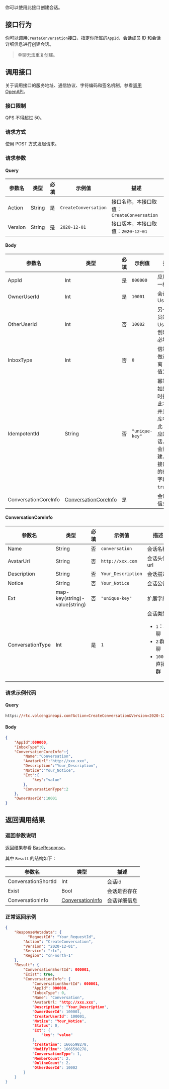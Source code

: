 你可以使用此接口创建会话。

## 接口行为

你可以调用`CreateConversation`接口，指定你所属的`AppId`、会话成员 ID 和会话详细信息进行创建会话。

> 单聊无法重复创建。
## 调用接口

关于调用接口的服务地址、通信协议、字符编码和签名机制，参看[调用 OpenAPI](412251)。
### 接口限制

QPS 不得超过 50。
### 请求方式

使用 POST 方式发起请求。

### 请求参数

#### Query

| **参数名** | **类型** | **必填** | **示例值** | **描述** |
| --- | --- | --- | --- | --- |
| Action | String | 是 | `CreateConversation` |  接口名称，本接口取值：`CreateConversation`|
| Version | String | 是 | `2020-12-01` | 接口版本，本接口取值：`2020-12-01` |


#### Body

| **参数名** | **类型** | **必填** | **示例值** |**描述** |
| --- | --- | --- | --- |--- |
| AppId | Int | 是 |`000000` | 应用的唯一标志 |
| OwnerUserId | Int | 是 | `10001` | 会话成员 UserId |
| OtherUserId | Int | 否 | `10002` | 另一个成员的 UserId， 创建单聊必填 |
| InboxType | Int | 否 | `0` | 信箱，用做逻辑隔离 默认值为 `0` ||
| IdempotentId | String | 否 | `"unique-key"` | 幂等id，如果创建时指定了此字段，并且数据库中存在此 id 对应的会话，则不会重复创建，并且接口返回的Exist字段为`true`。|
| ConversationCoreInfo | [ConversationCoreInfo](#conversationcoreinfo) | 是 |  | 会话详细信息 |


#### ConversationCoreInfo <span id="conversationcoreinfo"></span>

| **参数名** | **类型** | **必填** | **示例值** |**描述** |
| --- | --- | --- | --- |--- |
| Name | String | 否 | `conversation` | 会话名称 |
| AvatarUrl | String | 否  | `http://xxx.com` | 会话头像 url |
| Description | String | 否  | `Your_Description` | 会话描述 |
| Notice | String | 否  | `Your_Notice`| 会话公告 |
| Ext | map-key(string)-value(string) | 否  | `"unique-key"` | 扩展字段 |
| ConversationType | Int | 是 | `1` | 会话类型<ul><li> `1`：单聊</li><li> `2`:群聊 </li><li>`100`：直播群</li></ul>|



### 请求示例代码

#### Query

```postscript
https://rtc.volcengineapi.com?Action=CreateConversation&Version=2020-12-01
```

#### Body

```json
{
    "AppId":000000,
    "InboxType":0,
    "ConversationCoreInfo":{
        "Name":"Conversation",
        "AvatarUrl":"http://xxx.xxx",
        "Description":"Your_Description",
        "Notice":"Your_Notice",
        "Ext":{
            "key":"value"
        },
        "ConversationType":2
    },
    "OwnerUserId":10001
}
```

## 返回调用结果

### 返回参数说明

返回结果参看 [BaseResponse](192711.md#baseresponse)。 

其中 `Result` 的结构如下：

| 参数名 | 类型 | 描述 |
| --- | --- | --- |
| ConversationShortId | Int |  会话id |
| Exist | Bool | 会话是否存在 |
| ConversationInfo | [ConversationInfo](192711.md#conversationinfo)  |  会话详细信息 |



### 正常返回示例
```json
{
    "ResponseMetadata": {
	      "RequestId": "Your_RequestId",    
        "Action": "CreateConversation",
        "Version": "2020-12-01",
        "Service": "rtc",        
        "Region": "cn-north-1"
    },
    "Result": {
        "ConversationShortId": 000001,
        "Exist": true,
        "ConversationInfo": {
            "ConversationShortId": 000001,
            "AppId": 000000,
            "InboxType": 0,
            "Name": "Conversation",
            "AvatarUrl: "http://xxx.xxx",
            "Description": "Your_Description",
            "OwnerUserId": 100001,
            "CreatorUserId": 100001,
            "Notice": "Your_Notice",
            "Status": 0,
            "Ext": {
                "key": "value"
            },
            "CreateTime": 1666598278,
            "ModifyTime": 1666598278,
            "ConversationType": 1,
            "MemberCount": 2,
            "OnlineCount": 2，
            "OtherUserId": 10002       
        }
    }
}
```